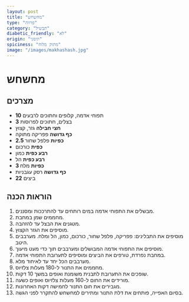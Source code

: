 ```yaml
---
layout: post
title: "מחשחש"
type: "פרווה"
category: "תבשיל"
diabetic_friendly: "לא"
origin: "תימני"
spiciness: "מתוק מלוח"
image: "/images/makhashash.jpg"
---
```

# מחשחש

## מצרכים
- **10** תפוחי אדמה, קלופים וחתוכים לרבעים
- **3** בצלים, חתוכים לפרוסות
- **חצי חבילה** גזר, קצוץ
- **כף גדושה** פפריקה מתוקה
- **2.5 כפיות** פלפל שחור
- **כפית** כורכום
- **רבע כפית** כמון
- **רבע כפית** הל
- **3 כפיות** מלח
- **כף גדושה** רסק עגבניות
- **22** ביצים

## הוראות הכנה
1. מבשלים את התפוחי אדמה במים רותחים עד להתרככות ומסננים.
2. מחממים שמן במחבת.
3. מטגנים את הבצל עד להזהבה.
4. מוסיפים את הגזר הקצוץ.
5. מוסיפים את התבלינים: פפריקה, פלפל שחור, כורכום, כמון, הל ומלח. מערבבים היטב.
6. מוסיפים את התפוחי אדמה המבושלים ומערבבים תוך כדי מעט מיעוך.
7. במחבת נפרדת, טורפים את הביצים ומוסיפים לתערובת התפוחי אדמה.
8. מערבבים הכל יחד עד לאיחוד מלא.
9. מחממים את התנור ל-180 מעלות צלזיוס.
10. שופכים את התערובת לתבנית משומנת ואופים במשך 10 דקות.
11. מורידים את החום ל-160 מעלות צלזיוס ואופים כשעה.
12. מגבירים את חום התנור לחמישה דקות האחרונות.
13. בסיום האפייה, פותחים את דלת התנור ומתירים למחשחש להתקרר לפני הגשה.
